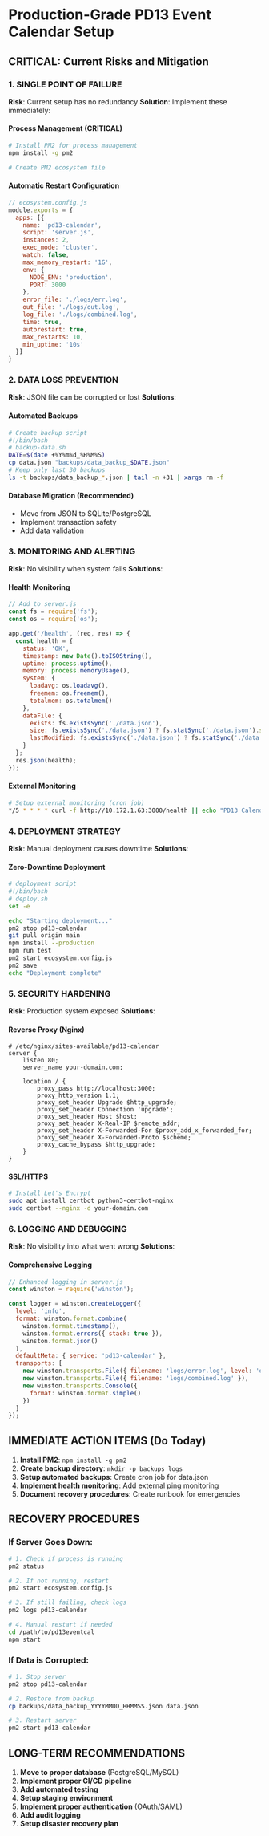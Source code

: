 # Production-Grade PD13 Event Calendar Setup

## CRITICAL: Current Risks and Mitigation

### 1. SINGLE POINT OF FAILURE
**Risk**: Current setup has no redundancy
**Solution**: Implement these immediately:

#### Process Management (CRITICAL)
```bash
# Install PM2 for process management
npm install -g pm2

# Create PM2 ecosystem file
```

#### Automatic Restart Configuration
```javascript
// ecosystem.config.js
module.exports = {
  apps: [{
    name: 'pd13-calendar',
    script: 'server.js',
    instances: 2,
    exec_mode: 'cluster',
    watch: false,
    max_memory_restart: '1G',
    env: {
      NODE_ENV: 'production',
      PORT: 3000
    },
    error_file: './logs/err.log',
    out_file: './logs/out.log',
    log_file: './logs/combined.log',
    time: true,
    autorestart: true,
    max_restarts: 10,
    min_uptime: '10s'
  }]
}
```

### 2. DATA LOSS PREVENTION
**Risk**: JSON file can be corrupted or lost
**Solutions**:

#### Automated Backups
```bash
# Create backup script
#!/bin/bash
# backup-data.sh
DATE=$(date +%Y%m%d_%H%M%S)
cp data.json "backups/data_backup_$DATE.json"
# Keep only last 30 backups
ls -t backups/data_backup_*.json | tail -n +31 | xargs rm -f
```

#### Database Migration (Recommended)
- Move from JSON to SQLite/PostgreSQL
- Implement transaction safety
- Add data validation

### 3. MONITORING AND ALERTING
**Risk**: No visibility when system fails
**Solutions**:

#### Health Monitoring
```javascript
// Add to server.js
const fs = require('fs');
const os = require('os');

app.get('/health', (req, res) => {
  const health = {
    status: 'OK',
    timestamp: new Date().toISOString(),
    uptime: process.uptime(),
    memory: process.memoryUsage(),
    system: {
      loadavg: os.loadavg(),
      freemem: os.freemem(),
      totalmem: os.totalmem()
    },
    dataFile: {
      exists: fs.existsSync('./data.json'),
      size: fs.existsSync('./data.json') ? fs.statSync('./data.json').size : 0,
      lastModified: fs.existsSync('./data.json') ? fs.statSync('./data.json').mtime : null
    }
  };
  res.json(health);
});
```

#### External Monitoring
```bash
# Setup external monitoring (cron job)
*/5 * * * * curl -f http://10.172.1.63:3000/health || echo "PD13 Calendar DOWN" | mail -s "ALERT: Calendar Down" admin@pd13.state.fl.us
```

### 4. DEPLOYMENT STRATEGY
**Risk**: Manual deployment causes downtime
**Solutions**:

#### Zero-Downtime Deployment
```bash
# deployment script
#!/bin/bash
# deploy.sh
set -e

echo "Starting deployment..."
pm2 stop pd13-calendar
git pull origin main
npm install --production
npm run test
pm2 start ecosystem.config.js
pm2 save
echo "Deployment complete"
```

### 5. SECURITY HARDENING
**Risk**: Production system exposed
**Solutions**:

#### Reverse Proxy (Nginx)
```nginx
# /etc/nginx/sites-available/pd13-calendar
server {
    listen 80;
    server_name your-domain.com;
    
    location / {
        proxy_pass http://localhost:3000;
        proxy_http_version 1.1;
        proxy_set_header Upgrade $http_upgrade;
        proxy_set_header Connection 'upgrade';
        proxy_set_header Host $host;
        proxy_set_header X-Real-IP $remote_addr;
        proxy_set_header X-Forwarded-For $proxy_add_x_forwarded_for;
        proxy_set_header X-Forwarded-Proto $scheme;
        proxy_cache_bypass $http_upgrade;
    }
}
```

#### SSL/HTTPS
```bash
# Install Let's Encrypt
sudo apt install certbot python3-certbot-nginx
sudo certbot --nginx -d your-domain.com
```

### 6. LOGGING AND DEBUGGING
**Risk**: No visibility into what went wrong
**Solutions**:

#### Comprehensive Logging
```javascript
// Enhanced logging in server.js
const winston = require('winston');

const logger = winston.createLogger({
  level: 'info',
  format: winston.format.combine(
    winston.format.timestamp(),
    winston.format.errors({ stack: true }),
    winston.format.json()
  ),
  defaultMeta: { service: 'pd13-calendar' },
  transports: [
    new winston.transports.File({ filename: 'logs/error.log', level: 'error' }),
    new winston.transports.File({ filename: 'logs/combined.log' }),
    new winston.transports.Console({
      format: winston.format.simple()
    })
  ]
});
```

## IMMEDIATE ACTION ITEMS (Do Today)

1. **Install PM2**: `npm install -g pm2`
2. **Create backup directory**: `mkdir -p backups logs`
3. **Setup automated backups**: Create cron job for data.json
4. **Implement health monitoring**: Add external ping monitoring
5. **Document recovery procedures**: Create runbook for emergencies

## RECOVERY PROCEDURES

### If Server Goes Down:
```bash
# 1. Check if process is running
pm2 status

# 2. If not running, restart
pm2 start ecosystem.config.js

# 3. If still failing, check logs
pm2 logs pd13-calendar

# 4. Manual restart if needed
cd /path/to/pd13eventcal
npm start
```

### If Data is Corrupted:
```bash
# 1. Stop server
pm2 stop pd13-calendar

# 2. Restore from backup
cp backups/data_backup_YYYYMMDD_HHMMSS.json data.json

# 3. Restart server
pm2 start pd13-calendar
```

## LONG-TERM RECOMMENDATIONS

1. **Move to proper database** (PostgreSQL/MySQL)
2. **Implement proper CI/CD pipeline**
3. **Add automated testing**
4. **Setup staging environment**
5. **Implement proper authentication** (OAuth/SAML)
6. **Add audit logging**
7. **Setup disaster recovery plan**